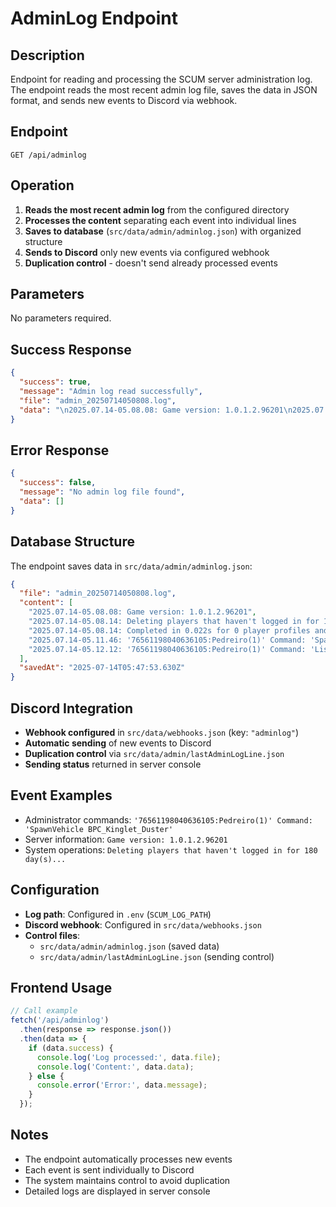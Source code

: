 # AdminLog Endpoint

## Description
Endpoint for reading and processing the SCUM server administration log. The endpoint reads the most recent admin log file, saves the data in JSON format, and sends new events to Discord via webhook.

## Endpoint
```
GET /api/adminlog
```

## Operation
1. **Reads the most recent admin log** from the configured directory
2. **Processes the content** separating each event into individual lines
3. **Saves to database** (`src/data/admin/adminlog.json`) with organized structure
4. **Sends to Discord** only new events via configured webhook
5. **Duplication control** - doesn't send already processed events

## Parameters
No parameters required.

## Success Response
```json
{
  "success": true,
  "message": "Admin log read successfully",
  "file": "admin_20250714050808.log",
  "data": "\n2025.07.14-05.08.08: Game version: 1.0.1.2.96201\n2025.07.14-05.08.14: Deleting players that haven't logged in for 180 day(s)...\n2025.07.14-05.08.14: Completed in 0.022s for 0 player profiles and 0 players.\n2025.07.14-05.11.46: '76561198040636105:Pedreiro(1)' Command: 'SpawnVehicle BPC_Kinglet_Duster'\n2025.07.14-05.12.12: '76561198040636105:Pedreiro(1)' Command: 'ListPlayers true'"
}
```

## Error Response
```json
{
  "success": false,
  "message": "No admin log file found",
  "data": []
}
```

## Database Structure
The endpoint saves data in `src/data/admin/adminlog.json`:

```json
{
  "file": "admin_20250714050808.log",
  "content": [
    "2025.07.14-05.08.08: Game version: 1.0.1.2.96201",
    "2025.07.14-05.08.14: Deleting players that haven't logged in for 180 day(s)...",
    "2025.07.14-05.08.14: Completed in 0.022s for 0 player profiles and 0 players.",
    "2025.07.14-05.11.46: '76561198040636105:Pedreiro(1)' Command: 'SpawnVehicle BPC_Kinglet_Duster'",
    "2025.07.14-05.12.12: '76561198040636105:Pedreiro(1)' Command: 'ListPlayers true'"
  ],
  "savedAt": "2025-07-14T05:47:53.630Z"
}
```

## Discord Integration
- **Webhook configured** in `src/data/webhooks.json` (key: `"adminlog"`)
- **Automatic sending** of new events to Discord
- **Duplication control** via `src/data/admin/lastAdminLogLine.json`
- **Sending status** returned in server console

## Event Examples
- Administrator commands: `'76561198040636105:Pedreiro(1)' Command: 'SpawnVehicle BPC_Kinglet_Duster'`
- Server information: `Game version: 1.0.1.2.96201`
- System operations: `Deleting players that haven't logged in for 180 day(s)...`

## Configuration
- **Log path**: Configured in `.env` (`SCUM_LOG_PATH`)
- **Discord webhook**: Configured in `src/data/webhooks.json`
- **Control files**: 
  - `src/data/admin/adminlog.json` (saved data)
  - `src/data/admin/lastAdminLogLine.json` (sending control)

## Frontend Usage
```javascript
// Call example
fetch('/api/adminlog')
  .then(response => response.json())
  .then(data => {
    if (data.success) {
      console.log('Log processed:', data.file);
      console.log('Content:', data.data);
    } else {
      console.error('Error:', data.message);
    }
  });
```

## Notes
- The endpoint automatically processes new events
- Each event is sent individually to Discord
- The system maintains control to avoid duplication
- Detailed logs are displayed in server console 